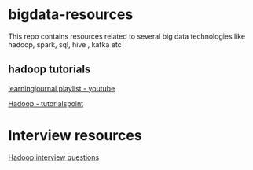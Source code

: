 # bigdata-resources
This repo contains resources related to several big data technologies like hadoop, spark, sql, hive , kafka etc

## hadoop tutorials
[learningjournal playlist - youtube](https://www.youtube.com/watch?v=KZwb-QTmxks&list=PLkz1SCf5iB4dw3jbRo0SYCk2urRESUA3v)

[Hadoop - tutorialspoint](https://www.tutorialspoint.com/hadoop/hadoop_hdfs_overview.htm)

# Interview resources
[Hadoop interview questions](https://www.besanttechnologies.com/hadoop-interview-questions-and-answers) 
